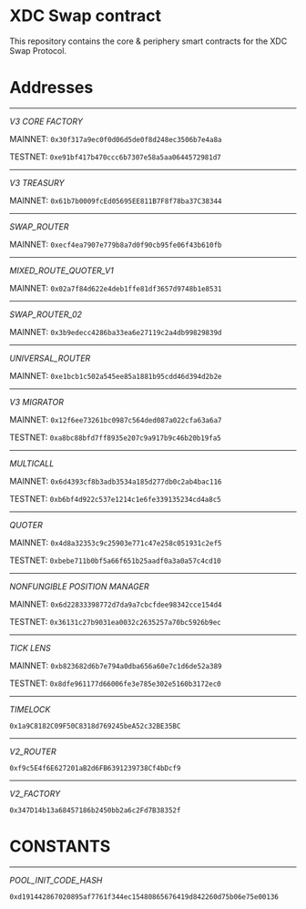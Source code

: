 # XDC Swap contract

This repository contains the core & periphery smart contracts for the XDC Swap Protocol.

# Addresses
___
_V3 CORE FACTORY_

MAINNET: `0x30f317a9ec0f0d06d5de0f8d248ec3506b7e4a8a`

TESTNET: `0xe91bf417b470ccc6b7307e58a5aa0644572981d7`
___
_V3 TREASURY_

MAINNET: `0x61b7b0009fcEd05695EE811B7F8f78ba37C38344`
___
_SWAP_ROUTER_

MAINNET: `0xecf4ea7907e779b8a7d0f90cb95fe06f43b610fb`
___
_MIXED_ROUTE_QUOTER_V1_

MAINNET: `0x02a7f84d622e4deb1ffe81df3657d9748b1e8531`
___
_SWAP_ROUTER_02_

MAINNET: `0x3b9edecc4286ba33ea6e27119c2a4db99829839d`
___
_UNIVERSAL_ROUTER_

MAINNET: `0xe1bcb1c502a545ee85a1881b95cdd46d394d2b2e`

___
_V3 MIGRATOR_

MAINNET: `0x12f6ee73261bc0987c564ded087a022cfa63a6a7`

TESTNET: `0xa8bc88bfd7ff8935e207c9a917b9c46b20b19fa5`
___
_MULTICALL_

MAINNET: `0x6d4393cf8b3adb3534a185d277db0c2ab4bac116`

TESTNET: `0xb6bf4d922c537e1214c1e6fe339135234cd4a8c5`
___
_QUOTER_

MAINNET: `0x4d8a32353c9c25903e771c47e258c051931c2ef5`

TESTNET: `0xbebe711b0bf5a66f651b25aadf0a3a0a57c4cd10`
___
_NONFUNGIBLE POSITION MANAGER_

MAINNET: `0x6d22833398772d7da9a7cbcfdee98342cce154d4`

TESTNET: `0x36131c27b9031ea0032c2635257a70bc5926b9ec`
___
_TICK LENS_

MAINNET: `0xb823682d6b7e794a0dba656a60e7c1d6de52a389`

TESTNET: `0x8dfe961177d66006fe3e785e302e5160b3172ec0`
___
_TIMELOCK_

`0x1a9C8182C09F50C8318d769245beA52c32BE35BC`

___
_V2_ROUTER_

`0xf9c5E4f6E627201aB2d6FB6391239738Cf4bDcf9`
___
_V2_FACTORY_

`0x347D14b13a68457186b2450bb2a6c2Fd7B38352f`


# CONSTANTS
___
_POOL_INIT_CODE_HASH_

`0xd191442867020895af7761f344ec15480865676419d842260d75b06e75e00136`

